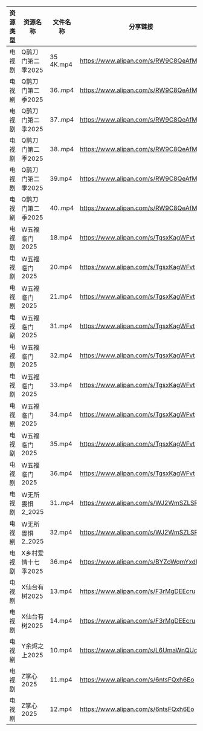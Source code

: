 | 资源类型 | 资源名称         | 文件名称      | 分享链接                                 | 更新时间                |
| ---- | ------------ | --------- | ------------------------------------ | ------------------- |
| 电视剧  | Q鹊刀门第二季2025  | 35 4K.mp4 | https://www.alipan.com/s/RW9C8QeAfMP | 2025-02-11 20:06:20 |
| 电视剧  | Q鹊刀门第二季2025  | 36..mp4   | https://www.alipan.com/s/RW9C8QeAfMP | 2025-02-11 20:06:20 |
| 电视剧  | Q鹊刀门第二季2025  | 37..mp4   | https://www.alipan.com/s/RW9C8QeAfMP | 2025-02-11 20:06:20 |
| 电视剧  | Q鹊刀门第二季2025  | 38..mp4   | https://www.alipan.com/s/RW9C8QeAfMP | 2025-02-11 20:06:19 |
| 电视剧  | Q鹊刀门第二季2025  | 39.mp4    | https://www.alipan.com/s/RW9C8QeAfMP | 2025-02-11 20:06:19 |
| 电视剧  | Q鹊刀门第二季2025  | 40..mp4   | https://www.alipan.com/s/RW9C8QeAfMP | 2025-02-11 20:06:19 |
| 电视剧  | W五福临门2025    | 18.mp4    | https://www.alipan.com/s/TgsxKagWFvt | 2025-02-11 19:06:37 |
| 电视剧  | W五福临门2025    | 20.mp4    | https://www.alipan.com/s/TgsxKagWFvt | 2025-02-11 19:06:37 |
| 电视剧  | W五福临门2025    | 21.mp4    | https://www.alipan.com/s/TgsxKagWFvt | 2025-02-11 19:06:37 |
| 电视剧  | W五福临门2025    | 31.mp4    | https://www.alipan.com/s/TgsxKagWFvt | 2025-02-11 21:06:34 |
| 电视剧  | W五福临门2025    | 32.mp4    | https://www.alipan.com/s/TgsxKagWFvt | 2025-02-11 21:06:34 |
| 电视剧  | W五福临门2025    | 33.mp4    | https://www.alipan.com/s/TgsxKagWFvt | 2025-02-11 21:06:34 |
| 电视剧  | W五福临门2025    | 34.mp4    | https://www.alipan.com/s/TgsxKagWFvt | 2025-02-11 21:06:33 |
| 电视剧  | W五福临门2025    | 35.mp4    | https://www.alipan.com/s/TgsxKagWFvt | 2025-02-11 21:06:33 |
| 电视剧  | W五福临门2025    | 36.mp4    | https://www.alipan.com/s/TgsxKagWFvt | 2025-02-11 21:06:33 |
| 电视剧  | W无所畏惧2_2025  | 31..mp4   | https://www.alipan.com/s/WJ2WmSZLSR5 | 2025-02-11 20:06:44 |
| 电视剧  | W无所畏惧2_2025  | 32.mp4    | https://www.alipan.com/s/WJ2WmSZLSR5 | 2025-02-11 20:06:44 |
| 电视剧  | X乡村爱情十七季2025 | 36.mp4    | https://www.alipan.com/s/BYZoWqmYxdR | 2025-02-11 13:06:56 |
| 电视剧  | X仙台有树2025    | 13.mp4    | https://www.alipan.com/s/F3rMgDEEcru | 2025-02-11 19:06:47 |
| 电视剧  | X仙台有树2025    | 14.mp4    | https://www.alipan.com/s/F3rMgDEEcru | 2025-02-11 19:06:47 |
| 电视剧  | Y余烬之上2025    | 10.mp4    | https://www.alipan.com/s/L6UmaWnQUcj | 2025-02-11 20:07:05 |
| 电视剧  | Z掌心2025      | 11.mp4    | https://www.alipan.com/s/6ntsFQxh6Eo | 2025-02-11 13:07:32 |
| 电视剧  | Z掌心2025      | 12.mp4    | https://www.alipan.com/s/6ntsFQxh6Eo | 2025-02-11 13:07:32 |
